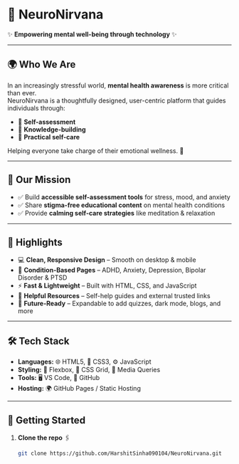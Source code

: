 # 🧠 NeuroNirvana  

✨ **Empowering mental well-being through technology** ✨  

---

## 🌍 Who We Are  
In an increasingly stressful world, **mental health awareness** is more critical than ever.  
NeuroNirvana is a thoughtfully designed, user-centric platform that guides individuals through:  
- 📝 **Self-assessment**  
- 📖 **Knowledge-building**  
- 🌱 **Practical self-care**  

Helping everyone take charge of their emotional wellness. 💙  

---

## 🎯 Our Mission  
- ✅ Build **accessible self-assessment tools** for stress, mood, and anxiety  
- ✅ Share **stigma-free educational content** on mental health conditions  
- ✅ Provide **calming self-care strategies** like meditation & relaxation  

---

## 🌟 Highlights  

- 💻 **Clean, Responsive Design** – Smooth on desktop & mobile  
- 📑 **Condition-Based Pages** – ADHD, Anxiety, Depression, Bipolar Disorder & PTSD  
- ⚡ **Fast & Lightweight** – Built with HTML, CSS, and JavaScript  
- 🔗 **Helpful Resources** – Self-help guides and external trusted links  
- 🚀 **Future-Ready** – Expandable to add quizzes, dark mode, blogs, and more  

---

## 🛠️ Tech Stack  

- **Languages:** 🌐 HTML5, 🎨 CSS3, ⚙️ JavaScript  
- **Styling:** 📐 Flexbox, 🔲 CSS Grid, 📱 Media Queries  
- **Tools:** 🖥️ VS Code, 🐙 GitHub  
- **Hosting:** 🌍 GitHub Pages / Static Hosting  

---

## 🚀 Getting Started  

1. **Clone the repo** 🖇️  
   ```bash
   git clone https://github.com/HarshitSinha090104/NeuroNirvana.git
